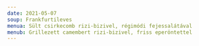 ```yaml
---
date: 2021-05-07
soup: Frankfurtileves
menua: Sült csirkecomb rizi-bizivel, régimódi fejessalátával
menub: Grillezett camembert rizi-bizivel, friss eperöntettel
---
```

